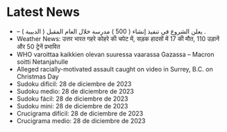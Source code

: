 # Latest News
-  – ( الدبيبة ) يعلن الشروع في تنفيذ إنشاء ( 500 ) مدرسة خلال العام المقبل .
-  Weather News: उत्तर भारत गहरे कोहरे की चपेट में, सड़क हादसों में 17 की मौत, 110 उड़ानें और 50 ट्रेनें प्रभावित
-  WHO varoittaa kaikkien olevan suuressa vaarassa Gazassa – Macron soitti Netanjahulle
-  Alleged racially-motivated assault caught on video in Surrey, B.C. on Christmas Day
-  Sudoku difícil: 28 de diciembre de 2023
-  Sudoku medio: 28 de diciembre de 2023
-  Sudoku fácil: 28 de diciembre de 2023
-  Sudoku mini: 28 de diciembre de 2023
-  Crucigrama difícil: 28 de diciembre de 2023
-  Crucigrama medio: 28 de diciembre de 2023
